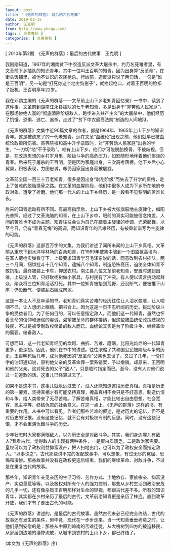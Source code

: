```yaml
---
layout: post
title: "《无声的群落》：最后的古代故事"
date: 2010-02-15
author: 王克明
from: http://www.yhcqw.com/
tags: [ 炎黄春秋 ]
categories: [ 炎黄春秋 ]
---
```



[ 2010年第2期　《无声的群落》：最后的古代故事　王克明 ]


我刚刚知道，1967年的湘南贫下中农造反派文革大屠杀中，约万名死难者里，有文革前下乡插队的知识青年。其中一位叫王百明的知青，因为出身算“反革命”，在街头饭铺里，被他不认识的农民枪杀。行凶前，造反派只说了两句话，一句是“谁是王百明”，另一句是“打死你这个地主狗崽子”，就抬起枪口，对着王百明的脸扣了扳机。王百明享年22岁。


我在邓鹏主编的《无声的群落——文革前上山下乡老知青回忆录》一书中，读到了这件事。文革前到湖南江永县插队的七千老知青，多是出身于“非劳动人民家庭”。在那场惨绝人寰的“彻底清除阶级敌人，跑步进入共产主义”的大屠杀中，他们经历了饥饿、恐惧、逃亡、追杀，走过了“贫下中农最高法院”制造的人间地狱。


《无声的群落》文集中近90篇文章的作者，都是1964年、1965年上山下乡的知识青年。这是被遗忘了的一代老知青。远在文革“血统论”出现之前，他们就早已被血统论政策所伤害。高等院校和高中升学录取时，对“非劳动人民家庭”出身的学生，“一刀切”地“不予录取”。唯有上山下乡，他们才可能脱胎换骨，不被歧视。但是，在改造思想的乡村岁月里，阶级斗争的高危压力，如影随形地伴着他们惨淡的青春。后来死于屠杀的王百明，便是因为家庭出身，三次高考落榜。他下乡后小心翼翼，积极表现，力图忠诚，却仍因家庭出身而被屠戮。


文革前全国一百三十万老知青，很多是因出身“剥削阶级”而失去了升学的资格，走上了苦难的脱胎换骨之路。在文革的血腥阶段，他们中很多人成为下乡所在地的专政对象，遭受了折磨。他们那一代人的上山下乡经历，是一段看不见黎明的苦难长夜。


后来的知青运动有所不同。有最高指示后，上山下乡被大张旗鼓地主旋律化，如阳光普照。经过了文革洗脑的知青，在上山下乡中，眼前的真实可能被信念掩盖，人间的苦难也不成为主题，知青往往会认为自己在踏着主旋律的步调，光荣起舞。以至今日，仍有“青春无悔”的高调，而知识青年的苦难经历，有被重新谱写为主旋律的可能。


《无声的群落》这部百万字的文集，为我们讲述了闻所未闻的上山下乡真相。文革前从重庆下到水洋坪林场的百余知青，在1969年被集中骗到一个旧监狱高墙内，在军人荷枪实弹看守下，上级要求知青学习毛泽东说的话，同意改到农村插队。两三个月间，捆绑批斗十几个知青，逮捕八个知青，制造恐怖高压，迫使全体知青不敢抗拒，最终被装上卡车，押送农村。南江县几位文革前老知青，安置时遇到困难，上级没人管，只好砍杨树做小家具，与村民有了冲突。有人便以谎言挑动起群众，聚众将三位知青活活打死。其中一位知青被抬到荒野，还没断气，便被推下山崖；仍没断气，便被乱石砸成肉泥。


这是一本让人不忍卒读的书。老知青们真实苦难的经历往往让人泪水盈眶，让人哽咽不已，让人想闭上眼睛、把书合上。因为这是一页不忍听闻的历史。挑动阶级斗争的受益者们，为了任何目的，可以任意指定敌人。而他们这一代知青，虽然也怀着革命的信仰和迷信的虔诚，渴望被革命的群体接纳，但这些被血统论政策歧视的贱民，不过是被专制政权储备的敌人而已。血统论其实是为了阶级斗争、继续革命的需要，储备敌人。


可想而知，这一代老知青经历的坎坷、曲折、苦难、磨砺，比阳光灿烂的一代知青更多，更深刻。因此，他们在书中的讲述。往往浓缩了共和国公民被阶级斗争的历史。王百明死后几年，成为他死因的“反革命”父亲也去世了。又过了几年，一份打字的油印通知说，原判他父亲的反革命罪一案系错案，予以撤销。却原来，王百明和他的父亲，这对死去的父子“敌人”，只是临时指定而已。至今，没有人对他们说过一句道歉的话。这事儿已经算过去了。


如果不是这本书，这事儿就永远过去了，没人还能知道这段历史真相。真相是历史的第一要素，坚持真相才有可能坚持真理，掩盖真相不会只是不好意思。制造仇恨和斗争，给人类带来了无尽苦难。了解苦难真相，才能比较出自由思想、社会宽容、民主平等、终结仇怨的社会意义。在这一点上，《无声的群落》这样的书，有重要的作用。从书中可以看见，作者们那些苦难的叙述，是对历史的记忆，但不是对历史的记恨。没有这些记忆，就不会有对极权专制的反思。同时，没有这些记恨，才不会重演仇雠斗争的历史。


少年壮志时大家都满眼敌人，以为历史全是对敌斗争。其实，我们身边哪儿有敌人?我看古代，觉得敌人的出现有两种条件，一是蛋白质馈乏，二是政治家需要。皇权可以为了政权利益抑富没产，把人扫地出门，也可以为了政权安全而指定敌人。“以事诛之”。古代那些讲不完的发配故事中，可以想象，有过无尽的冤屈、恐怖和凄惨。那些故事并没有在政权更迭后结束，我们的继续革命、对敌斗争，不过是在重复古代的故事。


那些年，知识青年亲见亲历的生活习俗、劳作方式、土地依存、家族宗亲、抑富没产、实边垦荒等等，以及极权对所有个人的强力控制，那些从乡村生活到政治安危的几乎一切，还有像杀戮王百明那样对生命的轻视，都跟古代差不多。所有的知识青年，其实都在乡村亲历了最后的古代，文革前老知青更是亲历了株连。直到改革开放，我们才有了走出古代的可能。


《无声的群落》讲述的，是最后的古代故事。虽然古代未必已经完全终结，古代的故事还有发生的条件，但毕竟，现代在一步步走来。当一代知青垂垂老矣之时，让他们感到安慰的是：那些从中原到岭南的苦难迁徙，从大槐树到四方的被迫移民，从家居到边地的凄惨流放，从城市到农村的上山下乡，都已终结了。

(本文为《无声的群落》序)



